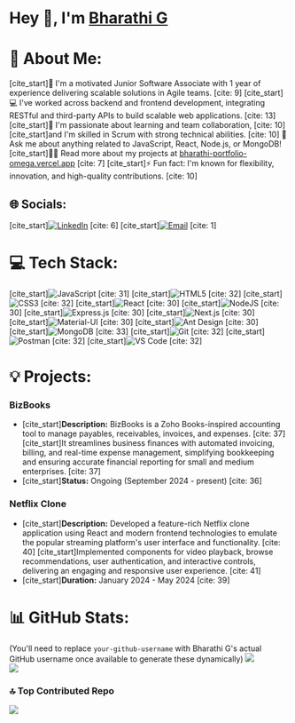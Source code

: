 # Hey 👋, I'm [Bharathi G](https://bharathi-portfolio-omega.vercel.app/)

# 💫 About Me:
[cite_start]🚀 I'm a motivated Junior Software Associate with 1 year of experience delivering scalable solutions in Agile teams. [cite: 9]
[cite_start]💻 I've worked across backend and frontend development, integrating RESTful and third-party APIs to build scalable web applications. [cite: 13]
[cite_start]🌱 I'm passionate about learning and team collaboration, [cite: 10] [cite_start]and I'm skilled in Scrum with strong technical abilities. [cite: 10]
💬 Ask me about anything related to JavaScript, React, Node.js, or MongoDB!
[cite_start]👨‍💻 Read more about my projects at [bharathi-portfolio-omega.vercel.app](https://bharathi-portfolio-omega.vercel.app/) [cite: 7]
[cite_start]⚡ Fun fact: I'm known for flexibility, innovation, and high-quality contributions. [cite: 10]

## 🌐 Socials:
[cite_start][![LinkedIn](https://img.shields.io/badge/LinkedIn-%230077B5.svg?logo=linkedin&logoColor=white)](https://linkedin.com/in/gbharathi) [cite: 6] [cite_start][![Email](https://img.shields.io/badge/Email-D14836?logo=gmail&logoColor=white)](mailto:gbharathitrs@gmail.com) [cite: 1]

# 💻 Tech Stack:
[cite_start]![JavaScript](https://img.shields.io/badge/javascript-%23323330.svg?style=for-the-badge&logo=javascript&logoColor=%23F7DF1E) [cite: 31]
[cite_start]![HTML5](https://img.shields.io/badge/html5-%23E34F26.svg?style=for-the-badge&logo=html5&logoColor=white) [cite: 32]
[cite_start]![CSS3](https://img.shields.io/badge/css3-%231572B6.svg?style=for-the-badge&logo=css3&logoColor=white) [cite: 32]
[cite_start]![React](https://img.shields.io/badge/react-%2320232a.svg?style=for-the-badge&logo=react&logoColor=%2361DAFB) [cite: 30]
[cite_start]![NodeJS](https://img.shields.io/badge/node.js-6DA55F?style=for-the-badge&logo=node.js&logoColor=white) [cite: 30]
[cite_start]![Express.js](https://img.shields.io/badge/express.js-%23404D59.svg?style=for-the-badge&logo=express&logoColor=%2361DAFB) [cite: 30]
[cite_start]![Next.js](https://img.shields.io/badge/next.js-000000?style=for-the-badge&logo=next.js&logoColor=white) [cite: 30]
[cite_start]![Material-UI](https://img.shields.io/badge/Material--UI-007FFF?style=for-the-badge&logo=mui&logoColor=white) [cite: 30]
[cite_start]![Ant Design](https://img.shields.io/badge/Ant%20Design-%231890FF.svg?style=for-the-badge&logo=ant-design&logoColor=white) [cite: 30]
[cite_start]![MongoDB](https://img.shields.io/badge/MongoDB-%234ea94b.svg?style=for-the-badge&logo=mongodb&logoColor=white) [cite: 33]
[cite_start]![Git](https://img.shields.io/badge/git-%23F05033.svg?style=for-the-badge&logo=git&logoColor=white) [cite: 32]
[cite_start]![Postman](https://img.shields.io/badge/Postman-FF6C37?style=for-the-badge&logo=postman&logoColor=white) [cite: 32]
[cite_start]![VS Code](https://img.shields.io/badge/VS%20Code-007ACC?style=for-the-badge&logo=visual-studio-code&logoColor=white) [cite: 32]

# 💡 Projects:
### BizBooks
* [cite_start]**Description:** BizBooks is a Zoho Books-inspired accounting tool to manage payables, receivables, invoices, and expenses. [cite: 37] [cite_start]It streamlines business finances with automated invoicing, billing, and real-time expense management, simplifying bookkeeping and ensuring accurate financial reporting for small and medium enterprises. [cite: 37]
* [cite_start]**Status:** Ongoing (September 2024 - present) [cite: 36]

### Netflix Clone
* [cite_start]**Description:** Developed a feature-rich Netflix clone application using React and modern frontend technologies to emulate the popular streaming platform's user interface and functionality. [cite: 40] [cite_start]Implemented components for video playback, browse recommendations, user authentication, and interactive controls, delivering an engaging and responsive user experience. [cite: 41]
* [cite_start]**Duration:** January 2024 - May 2024 [cite: 39]

# 📊 GitHub Stats:
(You'll need to replace `your-github-username` with Bharathi G's actual GitHub username once available to generate these dynamically)
![](https://github-readme-stats.vercel.app/api?username=your-github-username&theme=default&hide_border=true&include_all_commits=true&count_private=false)<br/>
![](https://github-readme-streak-stats.herokuapp.com/?user=your-github-username&theme=default&hide_border=true)<br/>

### 🔝 Top Contributed Repo
![](https://github-contributor-stats.vercel.app/api?username=your-github-username&limit=5&theme=default&combine_all_yearly_contributions=true)
